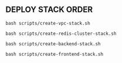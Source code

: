 ## DEPLOY STACK ORDER

```
bash scripts/create-vpc-stack.sh

bash scripts/create-redis-cluster-stack.sh

bash scripts/create-backend-stack.sh

bash scripts/create-frontend-stack.sh
```